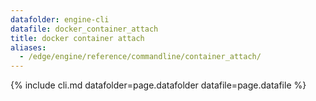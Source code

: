 ```yaml
---
datafolder: engine-cli
datafile: docker_container_attach
title: docker container attach
aliases:
  - /edge/engine/reference/commandline/container_attach/
---
```

<!--
This page is automatically generated from Docker's source code. If you want to
suggest a change to the text that appears here, open a ticket or pull request
in the source repository on GitHub:

https://github.com/docker/cli
-->

{% include cli.md datafolder=page.datafolder datafile=page.datafile %}
